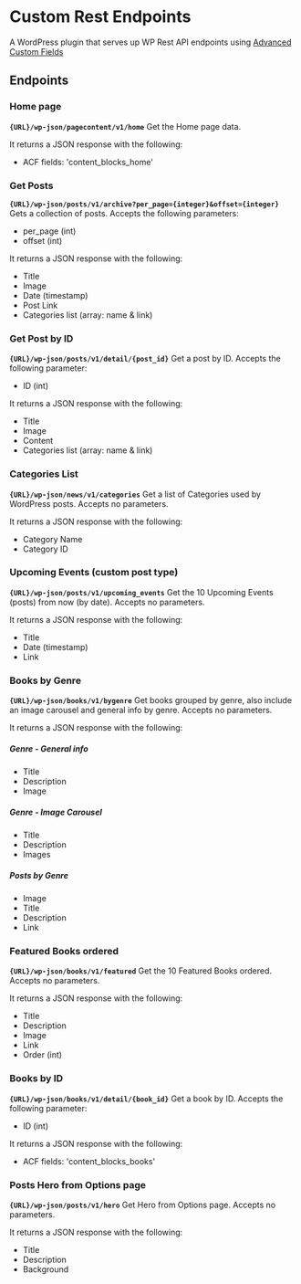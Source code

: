 # Custom Rest Endpoints

A WordPress plugin that serves up WP Rest API endpoints using [Advanced Custom Fields](https://www.advancedcustomfields.com)

## Endpoints

### Home page
**`{URL}/wp-json/pagecontent/v1/home`**
Get the Home page data.

It returns a JSON response with the following:
- ACF fields: 'content_blocks_home'

### Get Posts
**`{URL}/wp-json/posts/v1/archive?per_page={integer}&offset={integer}`**
Gets a collection of posts. Accepts the following parameters:
- per_page (int)
- offset (int)

It returns a JSON response with the following:
- Title
- Image
- Date (timestamp)
- Post Link
- Categories list (array: name & link)

### Get Post by ID
**`{URL}/wp-json/posts/v1/detail/{post_id}`**
Get a post by ID. Accepts the following parameter:
- ID (int)

It returns a JSON response with the following:
- Title
- Image
- Content
- Categories list (array: name & link)

### Categories List
**`{URL}/wp-json/news/v1/categories`**
Get a list of Categories used by WordPress posts. Accepts no parameters.

It returns a JSON response with the following:
- Category Name
- Category ID

### Upcoming Events (custom post type)
**`{URL}/wp-json/posts/v1/upcoming_events`**
Get the 10 Upcoming Events (posts) from now (by date). Accepts no parameters.

It returns a JSON response with the following:
- Title
- Date (timestamp)
- Link

### Books by Genre
**`{URL}/wp-json/books/v1/bygenre`**
Get books grouped by genre, also include an image carousel and general info by genre. Accepts no parameters.

It returns a JSON response with the following:
##### Genre - General info
- Title
- Description
- Image

##### Genre - Image Carousel
- Title
- Description
- Images

##### Posts by Genre
- Image
- Title
- Description
- Link

### Featured Books ordered
**`{URL}/wp-json/books/v1/featured`**
Get the 10 Featured Books ordered. Accepts no parameters.

It returns a JSON response with the following:
- Title
- Description
- Image
- Link
- Order (int)

### Books by ID
**`{URL}/wp-json/books/v1/detail/{book_id}`**
Get a book by ID. Accepts the following parameter:
- ID (int)

It returns a JSON response with the following:
- ACF fields: 'content_blocks_books'

### Posts Hero from Options page
**`{URL}/wp-json/posts/v1/hero`**
Get Hero from Options page. Accepts no parameters.

It returns a JSON response with the following:
- Title
- Description
- Background